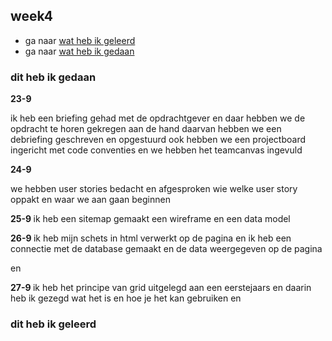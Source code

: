 <div class="week4 generalStyling">


<h2 id="week4">week4</h2>
<ul>
    <li>ga naar <a href="#geleerd4">wat heb ik geleerd</a></li>
    <li>ga naar <a href="#gedaan4">wat heb ik gedaan</a></li>
</ul>
<h3 id="gedaan3">dit heb ik gedaan</h3>
<p> <strong>
    23-9
</strong> 

ik heb een briefing gehad met de opdrachtgever en daar hebben we de opdracht te
horen gekregen
aan de hand daarvan hebben we een 
debriefing geschreven en opgestuurd ook hebben we een
projectboard ingericht met code conventies en we hebben het teamcanvas ingevuld


</p>

<p> <strong>
    24-9
</strong> 

we hebben user stories bedacht en afgesproken wie
welke user story oppakt en waar we aan gaan beginnen



</p>


<p> <strong>
    25-9
</strong>
ik heb een sitemap gemaakt een wireframe en een data model
</p>

<p> <strong>
    26-9
</strong>
ik heb mijn schets in html verwerkt op de pagina 
en ik heb een connectie met de database gemaakt en de data weergegeven op de pagina

en 
</p>


<p> <strong>
    27-9
</strong>
ik heb het principe van grid uitgelegd aan een eerstejaars en daarin heb
ik gezegd wat het is en hoe je het kan gebruiken
en
</p>

<h3 id="geleerd3">dit heb ik geleerd    </h3>


</div>

